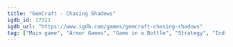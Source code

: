 ```yaml
---
title: "GemCraft - Chasing Shadows"
igdb_id: 17321
igdb_url: "https://www.igdb.com/games/gemcraft-chasing-shadows"
tag: ["Main game", "Armor Games", "Game in a Bottle", "Strategy", "Indie", "Single player", "Action"]
---
```

